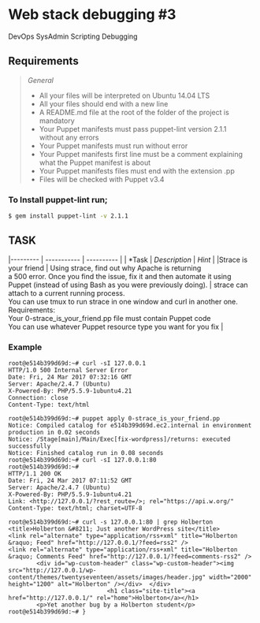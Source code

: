 # Web stack debugging #3
DevOps  SysAdmin  Scripting  Debugging

## Requirements
> *General*
> - All your files will be interpreted on Ubuntu 14.04 LTS
> - All your files should end with a new line
> - A README.md file at the root of the folder of the project is<br> mandatory
> - Your Puppet manifests must pass puppet-lint version 2.1.1<br> without any errors
> - Your Puppet manifests must run without error
> - Your Puppet manifests first line must be a comment explaining<br> what the Puppet manifest is about
> - Your Puppet manifests files must end with the extension .pp
> - Files will be checked with Puppet v3.4

### To Install __puppet-lint__ run;
``` bash $ apt-get install -y ruby
$ gem install puppet-lint -v 2.1.1
```

## TASK
|--------- | ----------- | ---------- |
| *Task | *Description* | *Hint* |
|Strace is your friend | Using strace, find out why Apache is returning <br>a 500 error. Once you find the issue, fix it and then automate it using <br>Puppet (instead of using Bash as you were previously doing). | strace can attach to a current running process.<br>You can use tmux to run strace in one window and curl in another one.<br>Requirements:<br>Your 0-strace_is_your_friend.pp file must contain Puppet code<br>You can use whatever Puppet resource type you want for you fix |

### Example
``` { 
root@e514b399d69d:~# curl -sI 127.0.0.1
HTTP/1.0 500 Internal Server Error
Date: Fri, 24 Mar 2017 07:32:16 GMT
Server: Apache/2.4.7 (Ubuntu)
X-Powered-By: PHP/5.5.9-1ubuntu4.21
Connection: close
Content-Type: text/html

root@e514b399d69d:~# puppet apply 0-strace_is_your_friend.pp
Notice: Compiled catalog for e514b399d69d.ec2.internal in environment production in 0.02 seconds
Notice: /Stage[main]/Main/Exec[fix-wordpress]/returns: executed successfully
Notice: Finished catalog run in 0.08 seconds
root@e514b399d69d:~# curl -sI 127.0.0.1:80
root@e514b399d69d:~#
HTTP/1.1 200 OK
Date: Fri, 24 Mar 2017 07:11:52 GMT
Server: Apache/2.4.7 (Ubuntu)
X-Powered-By: PHP/5.5.9-1ubuntu4.21
Link: <http://127.0.0.1/?rest_route=/>; rel="https://api.w.org/"
Content-Type: text/html; charset=UTF-8

root@e514b399d69d:~# curl -s 127.0.0.1:80 | grep Holberton
<title>Holberton &#8211; Just another WordPress site</title>
<link rel="alternate" type="application/rss+xml" title="Holberton &raquo; Feed" href="http://127.0.0.1/?feed=rss2" />
<link rel="alternate" type="application/rss+xml" title="Holberton &raquo; Comments Feed" href="http://127.0.0.1/?feed=comments-rss2" />
        <div id="wp-custom-header" class="wp-custom-header"><img src="http://127.0.0.1/wp-content/themes/twentyseventeen/assets/images/header.jpg" width="2000" height="1200" alt="Holberton" /></div>  </div>
                            <h1 class="site-title"><a href="http://127.0.0.1/" rel="home">Holberton</a></h1>
        <p>Yet another bug by a Holberton student</p>
root@e514b399d69d:~# }
```

